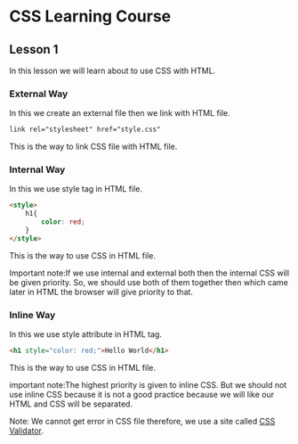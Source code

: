 # CSS Learning Course

## Lesson 1 

In this lesson we will learn about to use CSS with HTML.

### External Way
In this we create an external file then we link with HTML file.

```html
link rel="stylesheet" href="style.css"
```
This is the way to link CSS file with HTML file.

### Internal Way
In this we use style tag in HTML file.

```html
<style>
    h1{
        color: red;
    }
</style>
```
This is the way to use CSS in HTML file.

Important note:If we use internal and external both then the internal CSS will be given priority. So, we should use both of them together then which came later in HTML the browser will give priority to that.

### Inline Way
In this we use style attribute in HTML tag.

```html
<h1 style="color: red;">Hello World</h1>
```
This is the way to use CSS in HTML file.

important note:The highest priority is given to inline CSS. But we should not use inline CSS because it is not a good practice because we will like our HTML and CSS will be separated.


Note: We cannot get error in CSS file therefore, we use a site called [CSS Validator](https://jigsaw.w3.org/css-validator/).


